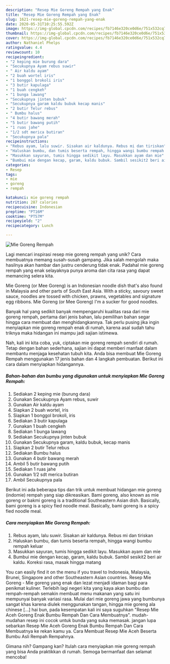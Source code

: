 ```yaml
---
description: "Resep Mie Goreng Rempah yang Enak"
title: "Resep Mie Goreng Rempah yang Enak"
slug: 1621-resep-mie-goreng-rempah-yang-enak
date: 2020-05-31T10:25:55.592Z
image: https://img-global.cpcdn.com/recipes/fb7146e320ce0d6e/751x532cq70/mie-goreng-rempah-foto-resep-utama.jpg
thumbnail: https://img-global.cpcdn.com/recipes/fb7146e320ce0d6e/751x532cq70/mie-goreng-rempah-foto-resep-utama.jpg
cover: https://img-global.cpcdn.com/recipes/fb7146e320ce0d6e/751x532cq70/mie-goreng-rempah-foto-resep-utama.jpg
author: Nathaniel Phelps
ratingvalue: 4.4
reviewcount: 10
recipeingredient:
- "2 keping mie burung dara"
- "Secukupnya Ayam rebus suwir"
- " Air kaldu ayam"
- "2 buah wortel iris"
- "1 bonggol brokoli iris"
- "3 butir kapulaga"
- "1 buah cengkeh"
- "1 bunga lawang"
- "Secukupnya jinten bubuk"
- "Secukupnya garam kaldu bubuk kecap manis"
- "2 butir Telur rebus"
- " Bumbu halus"
- "4 butir bawang merah"
- "5 butir bawang putih"
- "1 ruas jahe"
- "1/2 sdt merica butiran"
- "Secukupnya pala"
recipeinstructions:
- "Rebus ayam, lalu suwir. Sisakan air kaldunya. Rebus mi dan tiriskan"
- "Haluskan bumbu, dan tumis beserta rempah, hingga wangi bumbu rempah keluar"
- "Masukkan sayuran, tumis hingga sedikit layu. Masukkan ayam dan mie"
- "Bumbui mie dengan kecap, garam, kaldu bubuk. Sambil sesikit2 beri air kaldu. Koreksi rasa, masak hingga matang"
categories:
- Resep
tags:
- mie
- goreng
- rempah

katakunci: mie goreng rempah 
nutrition: 287 calories
recipecuisine: Indonesian
preptime: "PT16M"
cooktime: "PT57M"
recipeyield: "2"
recipecategory: Lunch

---
```



![Mie Goreng Rempah](https://img-global.cpcdn.com/recipes/fb7146e320ce0d6e/751x532cq70/mie-goreng-rempah-foto-resep-utama.jpg)

Lagi mencari inspirasi resep mie goreng rempah yang unik? Cara membuatnya memang susah-susah gampang. Jika salah mengolah maka hasilnya akan hambar dan justru cenderung tidak enak. Padahal mie goreng rempah yang enak selayaknya punya aroma dan cita rasa yang dapat memancing selera kita.

Mie Goreng (or Mee Goreng) is an Indonesian noodle dish that&#39;s also found in Malaysia and other parts of South East Asia. With a sticky, savoury sweet sauce, noodles are tossed with chicken, prawns, vegetables and signature egg ribbons. Mie Goreng (or Mee Goreng) I&#39;m a sucker for good noodles.

Banyak hal yang sedikit banyak mempengaruhi kualitas rasa dari mie goreng rempah, pertama dari jenis bahan, lalu pemilihan bahan segar hingga cara membuat dan menghidangkannya. Tak perlu pusing jika ingin menyiapkan mie goreng rempah enak di rumah, karena asal sudah tahu triknya maka hidangan ini mampu jadi sajian istimewa.


Nah, kali ini kita coba, yuk, ciptakan mie goreng rempah sendiri di rumah. Tetap dengan bahan sederhana, sajian ini dapat memberi manfaat dalam membantu menjaga kesehatan tubuh kita. Anda bisa membuat Mie Goreng Rempah menggunakan 17 jenis bahan dan 4 langkah pembuatan. Berikut ini cara dalam menyiapkan hidangannya.

<!--inarticleads1-->

##### Bahan-bahan dan bumbu yang digunakan untuk menyiapkan Mie Goreng Rempah:

1. Sediakan 2 keping mie (burung dara)
1. Gunakan Secukupnya Ayam rebus, suwir
1. Gunakan  Air kaldu ayam
1. Siapkan 2 buah wortel, iris
1. Siapkan 1 bonggol brokoli, iris
1. Sediakan 3 butir kapulaga
1. Gunakan 1 buah cengkeh
1. Sediakan 1 bunga lawang
1. Sediakan Secukupnya jinten bubuk
1. Gunakan Secukupnya garam, kaldu bubuk, kecap manis
1. Siapkan 2 butir Telur rebus
1. Sediakan  Bumbu halus
1. Gunakan 4 butir bawang merah
1. Ambil 5 butir bawang putih
1. Sediakan 1 ruas jahe
1. Gunakan 1/2 sdt merica butiran
1. Ambil Secukupnya pala


Berikut ini ada beberapa tips dan trik untuk membuat hidangan mie goreng (indomie) rempah yang siap dikreasikan. Bami goreng, also known as mie goreng or bakmi goreng is a traditional Southeastern Asian dish. Basically, bami goreng is a spicy fied noodle meal. Basically, bami goreng is a spicy fied noodle meal. 

<!--inarticleads2-->

##### Cara menyiapkan Mie Goreng Rempah:

1. Rebus ayam, lalu suwir. Sisakan air kaldunya. Rebus mi dan tiriskan
1. Haluskan bumbu, dan tumis beserta rempah, hingga wangi bumbu rempah keluar
1. Masukkan sayuran, tumis hingga sedikit layu. Masukkan ayam dan mie
1. Bumbui mie dengan kecap, garam, kaldu bubuk. Sambil sesikit2 beri air kaldu. Koreksi rasa, masak hingga matang


You can easily find it on the menu if you travel to Indonesia, Malaysia, Brunei, Singapore and other Southeastern Asian countries. Resep Mie Goreng - Mie goreng yang enak dan lezat menjadi idaman bagi para penikmat kuliner. Terlebih lagi negeri kita yang kaya akan bumbu dan rempah-rempah semakin membuat menu makanan yang satu ini mempunyai banyak variasi rasa. Mulai dari mie goreng jawa yang bumbunya sangat khas karena diulek menggunakan tangan, hingga mie goreng ala chinese […] hai bun, pada kesempatan kali ini saya suguhkan &#34;Resep Mie Aceh Goreng Enak Bumbu Rempah Dan Cara Membuatnya&#34;. mudah-mudahan resep ini cocok untuk bunda yang suka memasak. jangan lupa sebarkan Resep Mie Aceh Goreng Enak Bumbu Rempah Dan Cara Membuatnya ke rekan kamu ya. Cara Membuat Resep Mie Aceh Beserta Bumbu Asli Rempah Rempahnya. 

Gimana nih? Gampang kan? Itulah cara menyiapkan mie goreng rempah yang bisa Anda praktikkan di rumah. Semoga bermanfaat dan selamat mencoba!
